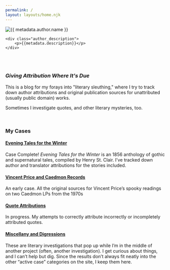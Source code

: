 ```yaml
---
permalink: /
layout: layouts/home.njk
---
```



<div class="padded_author_container">
    <img src="{{ metadata.author.avatar }}" alt="{{ metadata.author.name }}">

    <div class="author_description">
        <p>{{metadata.description}}</p>
    </div>
</div>

<br>
<br>

<div class="message-box">
   <h3><em>Giving Attribution Where It's Due</em></h3>
   
This is a blog for my forays into "literary sleuthing," where I try to track down author attributions and original publication sources
for unattributed (usually public domain) works.

Sometimes I investigate quotes, and other literary mysteries, too.
</div>

<br>

<div class="message-box">
<h3>My Cases</h3>

#### [Evening Tales for the Winter](/pages/evening-tales-for-the-winter-1856/)

Case Complete! _Evening Tales for the Winter_ is an 1856 anthology of gothic and supernatural tales, compiled by Henry St. Clair. I’ve tracked down author and translator attributions for the stories included.

#### [Vincent Price and Caedmon Records](/pages/vincent-price-and-caedmon-records/)

An early case. All the original sources for Vincent Price’s spooky readings on two Caedmon LPs from the 1970s

#### [Quote Attributions](/pages/quote-attributions/)

In progress. My attempts to correctly attribute incorrectly or incompletely attributed quotes.

#### [Miscellany and Digressions](/pages/miscellany-and-digressions/)

These are literary investigations that pop up while I’m in the middle of another project (often, another investigation). I get curious about things, and I can’t help but dig. Since the results don’t always fit neatly into the other “active case” categories on the site, I keep them here.
</div>




